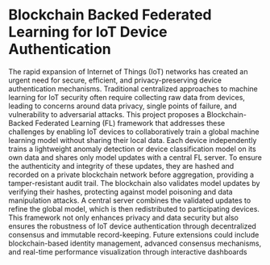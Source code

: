 # Blockchain Backed Federated Learning for IoT Device Authentication
The rapid expansion of Internet of Things (IoT) networks has created an urgent need for
secure, efficient, and privacy-preserving device authentication mechanisms. Traditional centralized approaches to machine learning for IoT security often require collecting raw data from
devices, leading to concerns around data privacy, single points of failure, and vulnerability
to adversarial attacks. This project proposes a Blockchain-Backed Federated Learning (FL)
framework that addresses these challenges by enabling IoT devices to collaboratively train
a global machine learning model without sharing their local data. Each device independently
trains a lightweight anomaly detection or device classification model on its own data and shares
only model updates with a central FL server. To ensure the authenticity and integrity of these
updates, they are hashed and recorded on a private blockchain network before aggregation,
providing a tamper-resistant audit trail. The blockchain also validates model updates by verifying their hashes, protecting against model poisoning and data manipulation attacks. A central
server combines the validated updates to refine the global model, which is then redistributed
to participating devices. This framework not only enhances privacy and data security but also
ensures the robustness of IoT device authentication through decentralized consensus and immutable record-keeping. Future extensions could include blockchain-based identity management, advanced consensus mechanisms, and real-time performance visualization through interactive dashboards 
